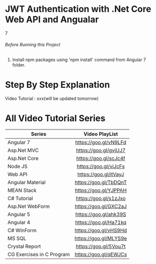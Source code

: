# JWT Authentication with .Net Core Web API and Angualar 
7



###### Before Running this Project
 1. Install npm packages using 'npm install' command from Angular 7 folder.
 

 # Step By Step Explanation

 Video Tutorial : xxx(will be updated tomorrow)
 

 <!---
 <a href="http://www.youtube.com/watch?feature=player_embedded&v=9WVG-tXl7XA
" target="_blank"><img src="http://img.youtube.com/vi/9WVG-tXl7XA/0.jpg" 
alt="Video Tutorial for User Registration with Asp.Net Core Web API and Angular 7" width="500" height="400" border="10" /></a>
-->

# All Video Tutorial Series
| Series        | Video PlayList          |
| ------------- |:-------------:|
| Angular 7|https://goo.gl/vN9LFd  |
| Asp.Net MVC|https://goo.gl/gvjUJ7  |
| Asp.Net Core|https://goo.gl/scJc4f  |
| Node JS|https://goo.gl/viJcFs  |
| Web API|https://goo.gl/itVayJ  |
| Angular Material|https://goo.gl/TbDQnT  |
| MEAN Stack|https://goo.gl/YJPPAH  |
| C# Tutorial|https://goo.gl/s1zJxo  |
| Asp.Net WebForm|https://goo.gl/GXC2aJ  |
| Angular 5|https://goo.gl/ahk39S  |
| Angular 4|https://goo.gl/Ha71kq  |
| C# WinForm|https://goo.gl/vHS9Hd  |
| MS SQL|https://goo.gl/MLYS9e  |
| Crystal Report|https://goo.gl/5Vou7t  |
| CG Exercises in C Program|https://goo.gl/qEWJCs  |
